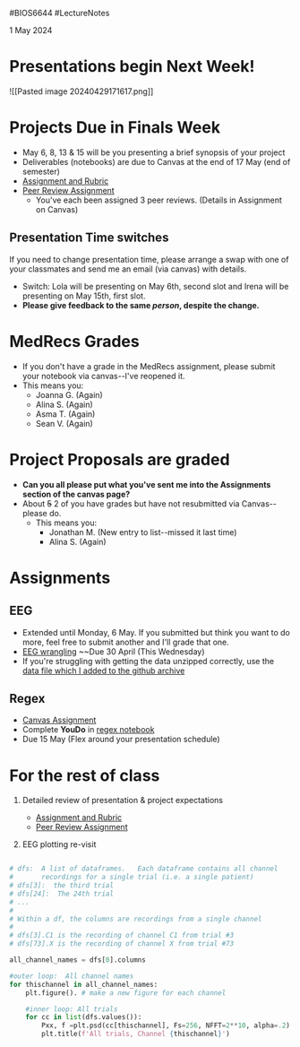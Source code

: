 #BIOS6644
#LectureNotes

1 May  2024

# Presentations begin Next Week!
![[Pasted image 20240429171617.png]]

# Projects Due in Finals Week
- May 6, 8, 13 & 15 will be you presenting a brief synopsis of your project
- Deliverables (notebooks) are due to Canvas at the end of 17 May (end of semester)
- [Assignment and Rubric](https://ucdenver.instructure.com/courses/533986/assignments/1717710)
- [Peer Review Assignment](https://ucdenver.instructure.com/courses/533986/assignments/1718103)
	- You've each been assigned 3 peer reviews. (Details in Assignment on Canvas)
## Presentation Time switches
If you need to change presentation time, please arrange a swap with one of your classmates and send me an email (via canvas) with details.
- Switch:  Lola will be presenting on May 6th, second slot and Irena will be presenting on May 15th, first slot. 
- **Please give feedback to the same *person*, despite the change.** 

# MedRecs Grades
- If you don't have a grade in the MedRecs assignment, please submit your notebook via canvas--I've reopened it. 
- This means you:
	- Joanna G. (Again)
	- Alina S.      (Again)
	- Asma T.     (Again)
	- Sean V.      (Again)


# Project Proposals are graded
-  **Can you all please put what you've sent me into the Assignments section of the canvas page?**   
- About ~~5~~ 2 of you have grades but have not resubmitted via Canvas--please do.
	- This means you:
		- Jonathan M.  (New entry to list--missed it last time)
		- Alina S.  (Again)


#  Assignments
## EEG
- Extended until Monday, 6 May.  If you submitted but think you want to do more, feel free to submit another and I'll grade that one.
- [EEG wrangling](https://ucdenver.instructure.com/courses/533986/assignments/1715961)  ~~Due 30 April (This Wednesday)
- If you're struggling with getting the data unzipped correctly, use the [data file which I added to the github archive](https://github.com/BIOS6644/BIOS6644_Spring_2024/blob/main/Modules/Module_2/Data/co2a0000364.rd.000)
## Regex
- [Canvas Assignment](https://ucdenver.instructure.com/courses/533986/assignments/1718544)
- Complete **YouDo** in [regex notebook](https://github.com/BIOS6644/BIOS6644_Spring_2024/blob/main/Modules/Module_2/JamesKing_BIOS6644_RegEx_Transcription_Search.ipynb)
- Due 15 May (Flex around your presentation schedule)

# For the rest of class
1. Detailed review of presentation & project expectations
	- [Assignment and Rubric](https://ucdenver.instructure.com/courses/533986/assignments/1717710)
	- [Peer Review Assignment](https://ucdenver.instructure.com/courses/533986/assignments/1718103)

2. EEG plotting re-visit
```python

# dfs:  A list of dataframes.   Each dataframe contains all channel
#       recordings for a single trial (i.e. a single patient)
# dfs[3]:  the third trial
# dfs[24]:  The 24th trial
# ...
#
# Within a df, the columns are recordings from a single channel
#
# dfs[3].C1 is the recording of channel C1 from trial #3
# dfs[73].X is the recording of channel X from trial #73

all_channel_names = dfs[0].columns

#outer loop:  All channel names
for thischannel in all_channel_names:
	plt.figure(). # make a new figure for each channel

	#inner loop: All trials
	for cc in list(dfs.values()):
		Pxx, f =plt.psd(cc[thischannel], Fs=256, NFFT=2**10, alpha=.2)
		plt.title(f'All trials, Channel {thischannel}')

```
